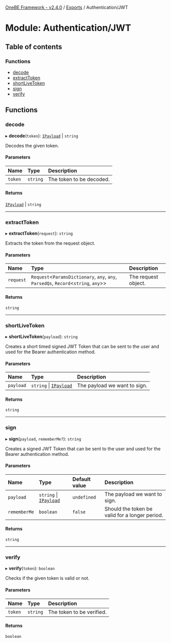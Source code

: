 [OneBE Framework - v2.4.0](../README.md) / [Exports](../modules.md) / Authentication/JWT

# Module: Authentication/JWT

## Table of contents

### Functions

- [decode](Authentication_JWT.md#decode)
- [extractToken](Authentication_JWT.md#extracttoken)
- [shortLiveToken](Authentication_JWT.md#shortlivetoken)
- [sign](Authentication_JWT.md#sign)
- [verify](Authentication_JWT.md#verify)

## Functions

### decode

▸ **decode**(`token`): [`IPayload`](../interfaces/Authentication_IPayload.IPayload.md) \| `string`

Decodes the given token.

#### Parameters

| Name | Type | Description |
| :------ | :------ | :------ |
| `token` | `string` | The token to be decoded. |

#### Returns

[`IPayload`](../interfaces/Authentication_IPayload.IPayload.md) \| `string`

___

### extractToken

▸ **extractToken**(`request`): `string`

Extracts the token from the request object.

#### Parameters

| Name | Type | Description |
| :------ | :------ | :------ |
| `request` | `Request`<`ParamsDictionary`, `any`, `any`, `ParsedQs`, `Record`<`string`, `any`\>\> | The request object. |

#### Returns

`string`

___

### shortLiveToken

▸ **shortLiveToken**(`payload`): `string`

Creates a short timed signed JWT Token that can be sent to the user and used
for the Bearer authentication method.

#### Parameters

| Name | Type | Description |
| :------ | :------ | :------ |
| `payload` | `string` \| [`IPayload`](../interfaces/Authentication_IPayload.IPayload.md) | The payload we want to sign. |

#### Returns

`string`

___

### sign

▸ **sign**(`payload`, `rememberMe?`): `string`

Creates a signed JWT Token that can be sent to the user and used
for the Bearer authentication method.

#### Parameters

| Name | Type | Default value | Description |
| :------ | :------ | :------ | :------ |
| `payload` | `string` \| [`IPayload`](../interfaces/Authentication_IPayload.IPayload.md) | `undefined` | The payload we want to sign. |
| `rememberMe` | `boolean` | `false` | Should the token be valid for a longer period. |

#### Returns

`string`

___

### verify

▸ **verify**(`token`): `boolean`

Checks if the given token is valid or not.

#### Parameters

| Name | Type | Description |
| :------ | :------ | :------ |
| `token` | `string` | The token to be verified. |

#### Returns

`boolean`
